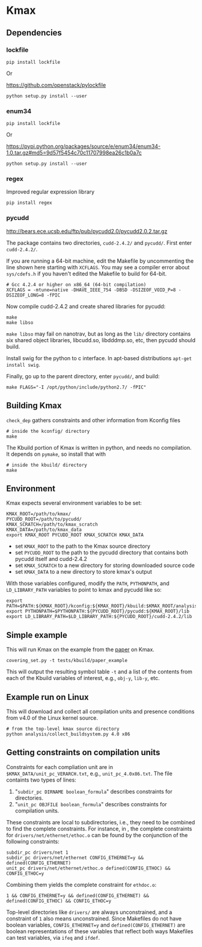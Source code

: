 # Kmax

## Dependencies

### lockfile

    pip install lockfile

Or

https://github.com/openstack/pylockfile

    python setup.py install --user

### enum34

    pip install lockfile

Or

https://pypi.python.org/packages/source/e/enum34/enum34-1.0.tar.gz#md5=9d57f5454c70c11707998ea26c1b0a7c

    python setup.py install --user
    
### regex

Improved regular expression library

    pip install regex

### pycudd

http://bears.ece.ucsb.edu/ftp/pub/pycudd2.0/pycudd2.0.2.tar.gz

The package contains two directories, `cudd-2.4.2/` and `pycudd/`.
First enter `cudd-2.4.2/`.

If you are running a 64-bit machine, edit the Makefile by uncommenting
the line shown here starting with `XCFLAGS`.  You may see a compiler
error about `sys/cdefs.h` if you haven't edited the Makefile to build
for 64-bit.

    # Gcc 4.2.4 or higher on x86_64 (64-bit compilation)
    XCFLAGS	= -mtune=native -DHAVE_IEEE_754 -DBSD -DSIZEOF_VOID_P=8 -DSIZEOF_LONG=8 -fPIC

Now compile cudd-2.4.2 and create shared libraries for pycudd:

    make
    make libso

`make libso` may fail on nanotrav, but as long as the `lib/` directory
contains six shared object libraries, libcudd.so, libdddmp.so, etc,
then pycudd should build.

Install swig for the python to c interface.  In apt-based
distributions `apt-get install swig`.

Finally, go up to the parent directory, enter `pycudd/`, and build:

    make FLAGS="-I /opt/python/include/python2.7/ -fPIC"

## Building Kmax

`check_dep` gathers constraints and other information from Kconfig files

    # inside the kconfig/ directory
    make

The Kbuild portion of Kmax is written in python, and needs no compilation.  It depends on `pymake`, so install that with

    # inside the kbuild/ directory
    make

## Environment

Kmax expects several environment variables to be set:

    KMAX_ROOT=/path/to/kmax/
    PYCUDD_ROOT=/path/to/pycudd/
    KMAX_SCRATCH=/path/to/kmax_scratch
    KMAX_DATA=/path/to/kmax_data
    export KMAX_ROOT PYCUDD_ROOT KMAX_SCRATCH KMAX_DATA

- set `KMAX_ROOT` to the path to the Kmax source directory
- set `PYCUDD_ROOT` to the path to the pycudd directory that
  contains both pycudd itself and cudd-2.4.2
- set `KMAX_SCRATCH` to a new directory for storing downloaded source code
- set `KMAX_DATA` to a new directory to store kmax's output

With those variables configured, modify the `PATH`, `PYTHONPATH`, and
`LD_LIBRARY_PATH` variables to point to kmax and pycudd like so:

    export PATH=$PATH:${KMAX_ROOT}/kconfig:${KMAX_ROOT}/kbuild:$KMAX_ROOT/analysis
    export PYTHONPATH=$PYTHONPATH:${PYCUDD_ROOT}/pycudd:${KMAX_ROOT}/lib
    export LD_LIBRARY_PATH=$LD_LIBRARY_PATH:${PYCUDD_ROOT}/cudd-2.4.2/lib

## Simple example

This will run Kmax on the example from the
[paper](https://paulgazzillo.com/papers/esecfse17.pdf) on Kmax.

    covering_set.py -t tests/kbuild/paper_example

This will output the resulting symbol table `-t` and a list of the
contents from each of the Kbuild variables of interest, e.g., `obj-y`,
`lib-y`, etc.

## Example run on Linux

This will download and collect all compilation units and presence
conditions from v4.0 of the Linux kernel source.

    # from the top-level kmax source directory
    python analysis/collect_buildsystem.py 4.0 x86

## Getting constraints on compilation units

Constraints for each compliation unit are in `$KMAX_DATA/unit_pc_VERARCH.txt`, e.g., `unit_pc_4.0x86.txt`.  The file containts two types of lines:

1. "`subdir_pc DIRNAME boolean_formula`" describes constraints for directories.
2. "`unit_pc OBJFILE boolean_formula`" describes constraints for
   compilation units.

These constraints are local to subdirectories, i.e., they need to be
combined to find the complete constraints.  For instance, in , the
complete constraints for `drivers/net/ethernet/ethoc.o` can be found by the
conjunction of the following constraints:

    subdir_pc drivers/net 1
    subdir_pc drivers/net/ethernet CONFIG_ETHERNET=y && defined(CONFIG_ETHERNET)
    unit_pc drivers/net/ethernet/ethoc.o defined(CONFIG_ETHOC) && CONFIG_ETHOC=y

Combining them yields the complete constraint for `ethdoc.o`:

    1 && CONFIG_ETHERNET=y && defined(CONFIG_ETHERNET) && defined(CONFIG_ETHOC) && CONFIG_ETHOC=y

Top-level directories like `drivers/` are always unconstrained, and a
constraint of `1` also means unconstrained.  Since Makefiles do not
have boolean variables, `CONFIG_ETHERNET=y` and
`defined(CONFIG_ETHERNET)` are boolean representations of these
variables that reflect both ways Makefiles can test variables, via
`ifeq` and `ifdef`.
    

